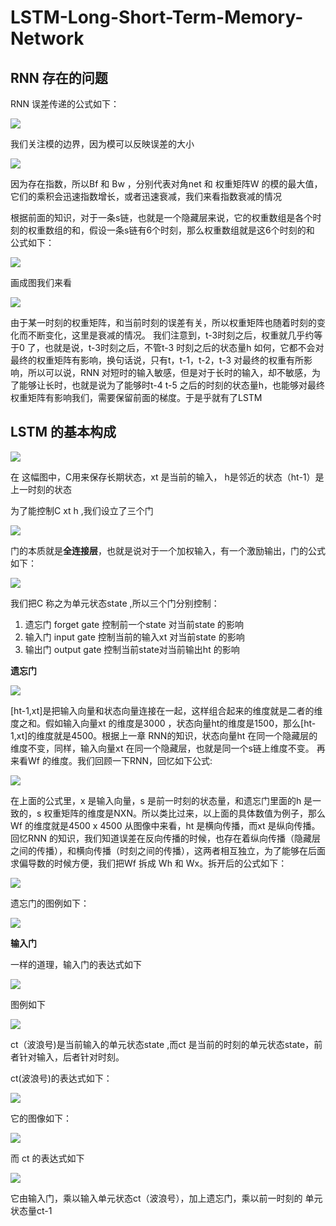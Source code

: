 # LSTM-Long-Short-Term-Memory-Network

## RNN 存在的问题


RNN 误差传递的公式如下：

![](https://github.com/WuFan1992/LSTM-Long-Short-Term-Memory-Network/blob/master/image/1.PNG)

我们关注模的边界，因为模可以反映误差的大小

![](https://github.com/WuFan1992/LSTM-Long-Short-Term-Memory-Network/blob/master/image/2.PNG)

因为存在指数，所以Bf 和 Bw ，分别代表对角net 和 权重矩阵W 的模的最大值，它们的乘积会迅速指数增长，或者迅速衰减，我们来看指数衰减的情况

根据前面的知识，对于一条s链，也就是一个隐藏层来说，它的权重数组是各个时刻的权重数组的和，假设一条s链有6个时刻，那么权重数组就是这6个时刻的和
公式如下：

![](https://github.com/WuFan1992/LSTM-Long-Short-Term-Memory-Network/blob/master/image/3.PNG)

画成图我们来看

![](https://github.com/WuFan1992/LSTM-Long-Short-Term-Memory-Network/blob/master/image/4.png)


由于某一时刻的权重矩阵，和当前时刻的误差有关，所以权重矩阵也随着时刻的变化而不断变化，这里是衰减的情况。
我们注意到，t-3时刻之后，权重就几乎约等于0 了，也就是说，t-3时刻之后，不管t-3 时刻之后的状态量h 如何，它都不会对最终的权重矩阵有影响，换句话说，只有t，t-1，t-2，t-3 对最终的权重有所影响，所以可以说，RNN 对短时的输入敏感，但是对于长时的输入，却不敏感，为了能够让长时，也就是说为了能够时t-4 t-5 之后的时刻的状态量h，也能够对最终权重矩阵有影响我们，需要保留前面的梯度。于是乎就有了LSTM

## LSTM 的基本构成

![](https://github.com/WuFan1992/LSTM-Long-Short-Term-Memory-Network/blob/master/image/5.png)

在 这幅图中，C用来保存长期状态，xt 是当前的输入， h是邻近的状态（ht-1）是上一时刻的状态

为了能控制C xt h ,我们设立了三个门

![](https://github.com/WuFan1992/LSTM-Long-Short-Term-Memory-Network/blob/master/image/6.png)

门的本质就是**全连接层**，也就是说对于一个加权输入，有一个激励输出，门的公式如下：

![](https://github.com/WuFan1992/LSTM-Long-Short-Term-Memory-Network/blob/master/image/7.PNG)

我们把C 称之为单元状态state ,所以三个门分别控制：
1. 遗忘门 forget gate 控制前一个state 对当前state 的影响
2. 输入门 input gate 控制当前的输入xt 对当前state 的影响
3. 输出门 output gate 控制当前state对当前输出ht 的影响

**遗忘门**

![](https://github.com/WuFan1992/LSTM-Long-Short-Term-Memory-Network/blob/master/image/8.PNG)


[ht-1,xt]是把输入向量和状态向量连接在一起，这样组合起来的维度就是二者的维度之和。假如输入向量xt 的维度是3000 ，状态向量ht的维度是1500，那么[ht-1,xt]的维度就是4500。根据上一章 RNN的知识，状态向量ht 在同一个隐藏层的维度不变，同样，输入向量xt 在同一个隐藏层，也就是同一个s链上维度不变。
再来看Wf 的维度。我们回顾一下RNN，回忆如下公式:

![](https://github.com/WuFan1992/LSTM-Long-Short-Term-Memory-Network/blob/master/image/20.PNG)

在上面的公式里，x 是输入向量，s 是前一时刻的状态量，和遗忘门里面的h 是一致的，s 权重矩阵的维度是NXN。所以类比过来，以上面的具体数值为例子，那么Wf 的维度就是4500 x 4500
从图像中来看，ht 是横向传播，而xt 是纵向传播。回忆RNN 的知识，我们知道误差在反向传播的时候，也存在着纵向传播（隐藏层之间的传播），和横向传播（时刻之间的传播），这两者相互独立，为了能够在后面求偏导数的时候方便，我们把Wf 拆成 Wh 和 Wx。拆开后的公式如下：

![](https://github.com/WuFan1992/LSTM-Long-Short-Term-Memory-Network/blob/master/image/9.PNG)

遗忘门的图例如下：

![](https://github.com/WuFan1992/LSTM-Long-Short-Term-Memory-Network/blob/master/image/10.png)


**输入门**

一样的道理，输入门的表达式如下

![](https://github.com/WuFan1992/LSTM-Long-Short-Term-Memory-Network/blob/master/image/11.PNG)

图例如下

![](https://github.com/WuFan1992/LSTM-Long-Short-Term-Memory-Network/blob/master/image/12.png)


ct（波浪号)是当前输入的单元状态state ,而ct 是当前的时刻的单元状态state，前者针对输入，后者针对时刻。

ct(波浪号)的表达式如下：

![](https://github.com/WuFan1992/LSTM-Long-Short-Term-Memory-Network/blob/master/image/13.PNG)

它的图像如下：

![](https://github.com/WuFan1992/LSTM-Long-Short-Term-Memory-Network/blob/master/image/13.png)

而 ct 的表达式如下

![](https://github.com/WuFan1992/LSTM-Long-Short-Term-Memory-Network/blob/master/image/14.PNG)

它由输入门，乘以输入单元状态ct（波浪号），加上遗忘门，乘以前一时刻的 单元状态量ct-1
